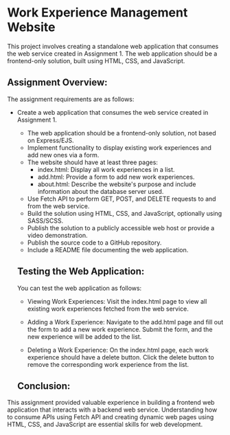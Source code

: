 # Work Experience Management Website
This project involves creating a standalone web application that consumes the web service created in Assignment 1. The web application should be a frontend-only solution, built using HTML, CSS, and JavaScript.
## Assignment Overview:
The assignment requirements are as follows:
 * Create a web application that consumes the web service created in Assignment 1.
    * The web application should be a frontend-only solution, not based on Express/EJS.
    * Implement functionality to display existing work experiences and add new ones via a form.
    * The website should have at least three pages:
        * index.html: Display all work experiences in a list.
        * add.html: Provide a form to add new work experiences.
        * about.html: Describe the website's purpose and include information about the database server used.
    * Use Fetch API to perform GET, POST, and DELETE requests to and from the web service.
    * Build the solution using HTML, CSS, and JavaScript, optionally using SASS/SCSS.
    * Publish the solution to a publicly accessible web host or provide a video demonstration.
    * Publish the source code to a GitHub repository.
    * Include a README file documenting the web application.

    ## Testing the Web Application:
   
    You can test the web application as follows:

    * Viewing Work Experiences: Visit the index.html page to view all existing work experiences fetched from the web service.

    * Adding a Work Experience: Navigate to the add.html page and fill out the form to add a new work experience. Submit the form, and the new experience will be added to the list.

    * Deleting a Work Experience: On the index.html page, each work experience should have a delete button. Click the delete button to remove the corresponding work experience from the list.

    ## Conclusion:

This assignment provided valuable experience in building a frontend web application that interacts with a backend web service. 
Understanding how to consume APIs using Fetch API and creating dynamic web pages using HTML, CSS, and JavaScript are essential skills for web development.
